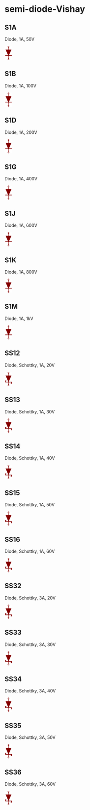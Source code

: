 # semi-diode-Vishay

## S1A
Diode, 1A, 50V

![S1A__1__1](/images/semi-diode-Vishay__S1A__1__1.png?raw=true) 

## S1B
Diode, 1A, 100V

![S1B__1__1](/images/semi-diode-Vishay__S1B__1__1.png?raw=true) 

## S1D
Diode, 1A, 200V

![S1D__1__1](/images/semi-diode-Vishay__S1D__1__1.png?raw=true) 

## S1G
Diode, 1A, 400V

![S1G__1__1](/images/semi-diode-Vishay__S1G__1__1.png?raw=true) 

## S1J
Diode, 1A, 600V

![S1J__1__1](/images/semi-diode-Vishay__S1J__1__1.png?raw=true) 

## S1K
Diode, 1A, 800V

![S1K__1__1](/images/semi-diode-Vishay__S1K__1__1.png?raw=true) 

## S1M
Diode, 1A, 1kV

![S1M__1__1](/images/semi-diode-Vishay__S1M__1__1.png?raw=true) 

## SS12
Diode, Schottky, 1A, 20V

![SS12__1__1](/images/semi-diode-Vishay__SS12__1__1.png?raw=true) 

## SS13
Diode, Schottky, 1A, 30V

![SS13__1__1](/images/semi-diode-Vishay__SS13__1__1.png?raw=true) 

## SS14
Diode, Schottky, 1A, 40V

![SS14__1__1](/images/semi-diode-Vishay__SS14__1__1.png?raw=true) 

## SS15
Diode, Schottky, 1A, 50V

![SS15__1__1](/images/semi-diode-Vishay__SS15__1__1.png?raw=true) 

## SS16
Diode, Schottky, 1A, 60V

![SS16__1__1](/images/semi-diode-Vishay__SS16__1__1.png?raw=true) 

## SS32
Diode, Schottky, 3A, 20V

![SS32__1__1](/images/semi-diode-Vishay__SS32__1__1.png?raw=true) 

## SS33
Diode, Schottky, 3A, 30V

![SS33__1__1](/images/semi-diode-Vishay__SS33__1__1.png?raw=true) 

## SS34
Diode, Schottky, 3A, 40V

![SS34__1__1](/images/semi-diode-Vishay__SS34__1__1.png?raw=true) 

## SS35
Diode, Schottky, 3A, 50V

![SS35__1__1](/images/semi-diode-Vishay__SS35__1__1.png?raw=true) 

## SS36
Diode, Schottky, 3A, 60V

![SS36__1__1](/images/semi-diode-Vishay__SS36__1__1.png?raw=true) 

